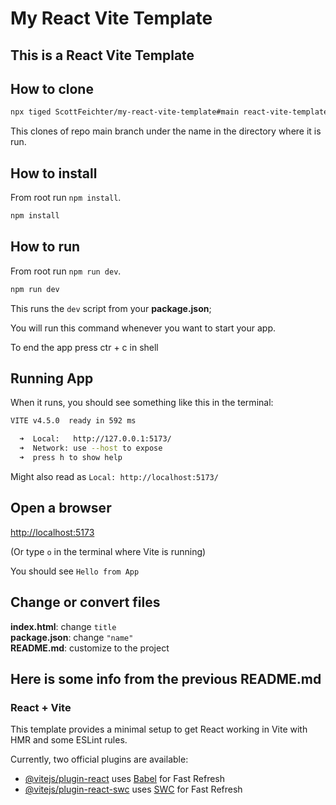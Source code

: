 # My React Vite Template

## This is a React Vite Template

## How to clone

```sh
npx tiged ScottFeichter/my-react-vite-template#main react-vite-template
```

This clones of repo main branch under the name in the directory where it is run.

## How to install

From root run `npm install`.

```sh
npm install
```

## How to run

From root run `npm run dev`.

```sh
npm run dev
```

This runs the `dev` script from your __package.json__;

You will run this command whenever you want to start your app.

To end the app press ctr + c in shell

## Running App

When it runs, you should see something like this in the terminal:

```bash
VITE v4.5.0  ready in 592 ms

  ➜  Local:   http://127.0.0.1:5173/
  ➜  Network: use --host to expose
  ➜  press h to show help
```
Might also read as `Local: http://localhost:5173/`

## Open a browser

[http://localhost:5173](http://localhost:5173)

(Or type `o` in the terminal where Vite is running)

You should see `Hello from App`

## Change or convert files

__index.html__:  change `title` \
__package.json__: change `"name"` \
__README.md__: customize to the project

## Here is some info from the previous README.md

### React + Vite

This template provides a minimal setup to get React working in Vite with HMR and some ESLint rules.

Currently, two official plugins are available:

- [@vitejs/plugin-react](https://github.com/vitejs/vite-plugin-react/blob/main/packages/plugin-react/README.md) uses [Babel](https://babeljs.io/) for Fast Refresh
- [@vitejs/plugin-react-swc](https://github.com/vitejs/vite-plugin-react-swc) uses [SWC](https://swc.rs/) for Fast Refresh
